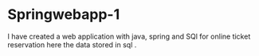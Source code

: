 # Springwebapp-1
I have created a web application with java, spring and SQl for online ticket reservation here the data stored in sql .

